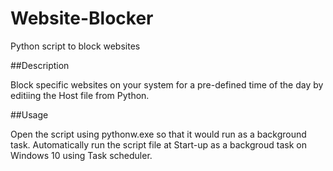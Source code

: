 # Website-Blocker
Python script to block websites

##Description

Block specific websites on your system for a pre-defined time of the day by editiing the Host file from Python.

##Usage

Open the script using pythonw.exe so that it would run as a background task. Automatically run the script file at Start-up as a backgroud task on Windows 10 using Task scheduler.

